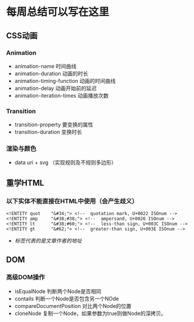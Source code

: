 # 每周总结可以写在这里
## CSS动画
### Animation
 - animation-name 时间曲线
 - animation-duration 动画的时长
 - animation-timing-function 动画的时间曲线
 - animation-delay 动画开始前的延迟
 - animation-iteration-times 动画播放次数

### Transition
 - transition-property 要变换的属性
 - transition-duration 变换时长

### 渲染与颜色
 - data uri + svg （实现规则及不规则多边形）

## 重学HTML
### 以下实体不能直接在HTML中使用（会产生歧义）
```
<!ENTITY quot    "&#34;"> <!--  quotation mark, U+0022 ISOnum -->
<!ENTITY amp     "&#38;#38;"> <!--  ampersand, U+0026 ISOnum -->
<!ENTITY lt      "&#38;#60;"> <!--  less-than sign, U+003C ISOnum -->
<!ENTITY gt      "&#62;"> <!--  greater-than sign, U+003E ISOnum -->
```
 - <address> 标签代表的是文章作者的地址

## DOM
### 高级DOM操作
- isEqualNode 判断两个Node是否相同
- contails 判断一个Node是否包含另一个NOde
- compareDocumentPosition 对比两个Node的位置
- cloneNode 复制一个Node，如果参数为true则做Node的深拷贝。